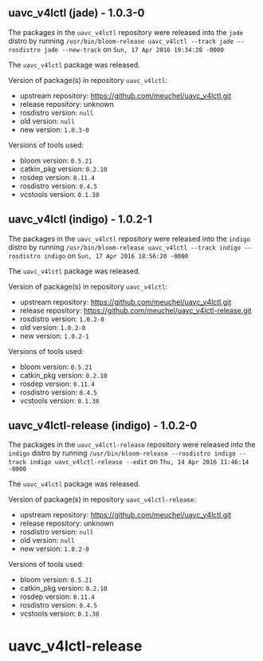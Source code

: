 ## uavc_v4lctl (jade) - 1.0.3-0

The packages in the `uavc_v4lctl` repository were released into the `jade` distro by running `/usr/bin/bloom-release uavc_v4lctl --track jade --rosdistro jade --new-track` on `Sun, 17 Apr 2016 19:34:28 -0000`

The `uavc_v4lctl` package was released.

Version of package(s) in repository `uavc_v4lctl`:

- upstream repository: https://github.com/meuchel/uavc_v4lctl.git
- release repository: unknown
- rosdistro version: `null`
- old version: `null`
- new version: `1.0.3-0`

Versions of tools used:

- bloom version: `0.5.21`
- catkin_pkg version: `0.2.10`
- rosdep version: `0.11.4`
- rosdistro version: `0.4.5`
- vcstools version: `0.1.38`


## uavc_v4lctl (indigo) - 1.0.2-1

The packages in the `uavc_v4lctl` repository were released into the `indigo` distro by running `/usr/bin/bloom-release uavc_v4lctl --track indigo --rosdistro indigo` on `Sun, 17 Apr 2016 18:56:20 -0000`

The `uavc_v4lctl` package was released.

Version of package(s) in repository `uavc_v4lctl`:

- upstream repository: https://github.com/meuchel/uavc_v4lctl.git
- release repository: https://github.com/meuchel/uavc_v4lctl-release.git
- rosdistro version: `1.0.2-0`
- old version: `1.0.2-0`
- new version: `1.0.2-1`

Versions of tools used:

- bloom version: `0.5.21`
- catkin_pkg version: `0.2.10`
- rosdep version: `0.11.4`
- rosdistro version: `0.4.5`
- vcstools version: `0.1.38`


## uavc_v4lctl-release (indigo) - 1.0.2-0

The packages in the `uavc_v4lctl-release` repository were released into the `indigo` distro by running `/usr/bin/bloom-release --rosdistro indigo --track indigo uavc_v4lctl-release --edit` on `Thu, 14 Apr 2016 11:46:14 -0000`

The `uavc_v4lctl` package was released.

Version of package(s) in repository `uavc_v4lctl-release`:

- upstream repository: https://github.com/meuchel/uavc_v4lctl.git
- release repository: unknown
- rosdistro version: `null`
- old version: `null`
- new version: `1.0.2-0`

Versions of tools used:

- bloom version: `0.5.21`
- catkin_pkg version: `0.2.10`
- rosdep version: `0.11.4`
- rosdistro version: `0.4.5`
- vcstools version: `0.1.38`


# uavc_v4lctl-release